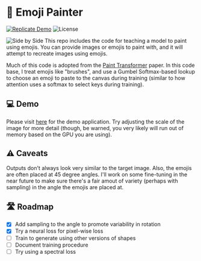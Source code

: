 # 🎨 Emoji Painter
[![Replicate Demo](https://img.shields.io/badge/Replicate%20Demo-8A2BE2)](https://replicate.com/johnsutor/emoji-painter)
![License](https://img.shields.io/github/license/johnsutor/emoji-painter
)

![Side by Side](./images/side-by-side.jpg)
This repo includes the code for teaching a model to paint using emojis. You can provide 
images or emojis to paint with, and it will attempt to recreate images using emojis.

Much of this code is adopted from the [Paint Transformer](https://github.com/Huage001/PaintTransformer) paper. In this code base, I treat emojis like "brushes", and use a Gumbel Softmax-based lookup to choose an emoji to paste to the canvas during training (similar to how attention uses a softmax to select keys during training).

## 💻 Demo 
Please visit [here](https://replicate.com/johnsutor/emoji-painter) for the demo application. Try adjusting the scale of the image for more detail (though, be warned, you very likely will run out of memory based on the GPU you are using).

## ⚠️ Caveats 
Outputs don't always look very similar to the target image. Also, the emojis are often placed at 45 degree angles. I'll work on some fine-tuning in the near future to make sure there's a fair amout of variety (perhaps with sampling) in the angle the emojis are placed at. 

## 🛣️ Roadmap
- [x] Add sampling to the angle to promote variability in rotation 
- [x] Try a neural loss for pixel-wise loss 
- [ ] Train to generate using other versions of shapes 
- [ ] Document training procedure
- [ ] Try using a spectral loss